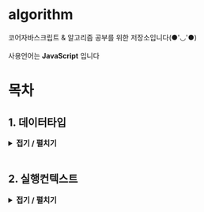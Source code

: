 # algorithm
코어자바스크립트 & 알고리즘 공부를 위한 저장소입니다(●'◡'●) <br>
<br>
사용언어는 **JavaScript** 입니다 

# 목차
<h2>1. 데이터타입</h2>
<details>
  <summary style="font-Weight : bold; font-size : 15px;" >접기 / 펼치기</summary>
  <div>  
    JS의 데이터타입에는 기본형과 참조형이 있다. <br>
    변수에 기본형 데이터를 할당할시 별도의 공간에 데이터를 우선 저장한뒤 그 공간의 주솟값을 변수의 값에 할당하게된다.<br>
    그에 반해 <span style="font-weight: bold;">참조형 데이터는 여러개의 props들을 모은 그룹</span>이기때문에 props들을 위한 변수 영역을 별도로 확보하고 그 주솟값을 변수에 연결, 그 props들의 식별자를 저장, 각 데이터를 별도의 공간에 저장해 그 주솟값을 식별자들과 매칭시킨다. <br><br>
    참조형 데이터를 불변값으로 사용하기위해선, 내부 props들을 일일이 복사해야된다. 이때 필요한게 깊은복사이다.    
  </div>
</details><br>

<h2>2. 실행컨텍스트</h2>
<details>
  <summary style="font-Weight : bold; font-size : 15px;">접기 / 펼치기</summary>
  <div>  
    실행 컨텍스트는 실행할 코드에 제공할 환경 정보들을 모아놓은 객체이다.
    <p>실행 컨텍스트에는 3가지 환경정보들이 담긴다.</p>
    <p>1. VariableEnvironment</p>
    <p>2. LexicalEnvironment</p>
    <p>3. ThisBinding</p>

<p>VariableEnvironment에는 식별자 정보를 수집하는 용도로 쓰인다.
    LexicalEnvironment에는 각 식별자에 담긴 데이터를 추적하는 용도로 쓰인다. 변수의 값들이 실시간으로 반영된다는 뜻이다.</p>    

   <p>LexicalEnvironment에는 매개변수명, 변수의 식별자, 선언한 함수의 함수명등을 수집하는 environmentRecord와 바로 직전 컨텍스트의 LexicalEnvironment 정보를 참조하는 outerEnvironmentReference로 구성되어있다.</p>

   <p>이 environmentRecord가 하는일을 우리는 바로 호이스팅이라고 말한다.</p>
   <p>호이스팅은 변수 선언부분과 함수 선언부분을 끌어올리는데, 이때 함수 선언문과 함수 표현식의 차이가 있다. 함수 선언문은 전체를 호이스팅하지만, 함수 표현식은 변수 선언부분만 호이스팅을 하게된다. 이때 함수 선언문은 전역 컨텍스트에서 문제를 일으킬 확률이 높기때문에 되도록 함수 표현식을 사용하는게 좋다.</p>

   <p>outerEnvironmentReference는 현재 컨텍스트와 관련있는 외부 식별자 정보(LexicalEnvironment)를 참조한다. 쉽게말해 점점 멀리있는 스코프를 타고 변수를 찾아나가는 것이다.</p>
   <p>이 과정을 스코프체인이라고 부른다.</p>
  </div>
</details><br>




